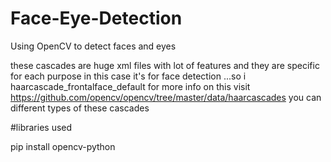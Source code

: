 # Face-Eye-Detection
Using OpenCV to detect faces and eyes


these cascades are huge xml files with lot of features and they are specific for each purpose in this case it's for face detection ...so i haarcascade_frontalface_default for more info on this visit https://github.com/opencv/opencv/tree/master/data/haarcascades you can different types of these cascades

#libraries used

pip install opencv-python
